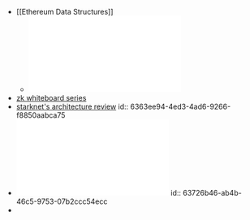 - [[Ethereum Data Structures]]
	- ![2108.05513.pdf](../assets/2108.05513_1666884624900_0.pdf)
- [zk whiteboard series](https://www.youtube.com/watch?v=h-94UhJLeck&list=PLj80z0cJm8QErn3akRcqvxUsyXWC81OGq&index=1)
- [starknet's architecture review](https://david-barreto.com/starknets-architecture-review/)
  id:: 6363ee94-4ed3-4ad6-9266-f8850aabca75
- ![ChainSecurity_MakerDAO_StarkNet-DAI-Bridge_audit.pdf](../assets/ChainSecurity_MakerDAO_StarkNet-DAI-Bridge_audit_1668442955230_0.pdf)
  id:: 63726b46-ab4b-46c5-9753-07b2ccc54ecc
-
